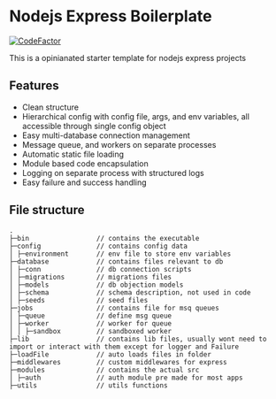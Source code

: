 # Nodejs Express Boilerplate

[![CodeFactor](https://www.codefactor.io/repository/github/bitdaft/nodejs-objection-boilerplate/badge)](https://www.codefactor.io/repository/github/bitdaft/nodejs-objection-boilerplate)

This is a opinianated starter template for nodejs express projects

## Features

- Clean structure
- Hierarchical config with config file, args, and env variables, all accessible through single config object
- Easy multi-database connection management
- Message queue, and workers on separate processes
- Automatic static file loading
- Module based code encapsulation
- Logging on separate process with structured logs
- Easy failure and success handling

## File structure

```
.
├─bin                 // contains the executable
├─config              // contains config data
│ ├─environment       // env file to store env variables
├─database            // contains files relevant to db
│ ├─conn              // db connection scripts
│ ├─migrations        // migrations files
│ ├─models            // db objection models
│ ├─schema            // schema description, not used in code
│ ├─seeds             // seed files
├─jobs                // contains file for msq queues
│ ├─queue             // define msg queue
│ ├─worker            // worker for queue
│ │ ├─sandbox         // sandboxed worker
├─lib                 // contains lib files, usually wont need to import or interact with them except for logger and Failure
├─loadFile            // auto loads files in folder
├─middlewares         // custom middlewares for express
├─modules             // contains the actual src
│ ├─auth              // auth module pre made for most apps
├─utils               // utils functions
```
